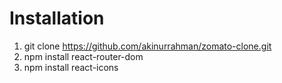 # Installation
1. git clone https://github.com/akinurrahman/zomato-clone.git
2. npm install react-router-dom
3. npm install react-icons
